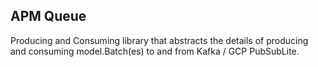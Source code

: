 ## APM Queue

Producing and Consuming library that abstracts the details of producing and consuming model.Batch(es) to
and from Kafka / GCP PubSubLite.
